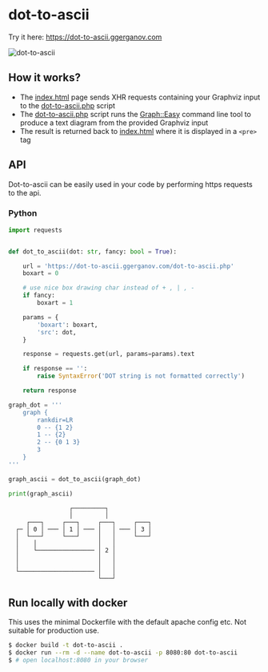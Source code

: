 # dot-to-ascii

Try it here: https://dot-to-ascii.ggerganov.com

![dot-to-ascii](https://i.imgur.com/3WLVWn3.png)

## How it works?

- The [index.html](index.html#L82-L95) page sends XHR requests containing your Graphviz input to the [dot-to-ascii.php](dot-to-ascii.php) script
- The [dot-to-ascii.php](dot-to-ascii.php#L8) script runs the [Graph::Easy](https://metacpan.org/pod/Graph::Easy) command line tool to produce a text diagram from the provided Graphviz input
- The result is returned back to [index.html](index.html#L82-L95) where it is displayed in a `<pre>` tag

## API

Dot-to-ascii can be easily used in your code by performing https requests to the api.

### Python

```python
import requests


def dot_to_ascii(dot: str, fancy: bool = True):

    url = 'https://dot-to-ascii.ggerganov.com/dot-to-ascii.php'
    boxart = 0

    # use nice box drawing char instead of + , | , -
    if fancy:
        boxart = 1

    params = {
        'boxart': boxart,
        'src': dot,
    }

    response = requests.get(url, params=params).text

    if response == '':
        raise SyntaxError('DOT string is not formatted correctly')

    return response
```

``` python
graph_dot = '''
    graph {
        rankdir=LR
        0 -- {1 2}
        1 -- {2}
        2 -- {0 1 3}
        3
    }
'''

graph_ascii = dot_to_ascii(graph_dot)

print(graph_ascii)
```

```
                 ┌─────────┐
                 │         │
     ┌───┐     ┌───┐     ┌───┐     ┌───┐
  ┌─ │ 0 │ ─── │ 1 │ ─── │   │ ─── │ 3 │
  │  └───┘     └───┘     │   │     └───┘
  │    │                 │   │
  │    └──────────────── │ 2 │
  │                      │   │
  │                      │   │
  └───────────────────── │   │
                         └───┘
```

## Run locally with docker

This uses the minimal Dockerfile with the default apache config etc. Not
suitable for production use.

``` bash
$ docker build -t dot-to-ascii .
$ docker run --rm -d --name dot-to-ascii -p 8080:80 dot-to-ascii
$ # open localhost:8080 in your browser
```
